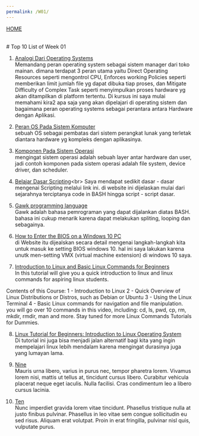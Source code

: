 ```yaml
---
permalink: /W01/
---
```

[HOME](../)

<br>
# Top 10 List of Week 01

1. [Analogi Dari Operating Systems](https://classroom.udacity.com/courses/ud923/lessons/3014898657/concepts/30622485370923)<br>
Memandang peran operating system sebagai sistem manager dari toko mainan. dimana terdapat 3 peran utama yaitu Direct Operating Resources seperti mengontrol CPU, Enforces working Policies seperti memberikan limit jumlah file yg dapat dibuka tiap proses, dan Mitigate Difficulty of Complex Task seperti menyimpulkan proses hardware yg akan ditampilkan di platform tertentu. Di kursus ini saya mulai memahami kira2 apa saja yang akan dipelajari di operating sistem dan bagaimana peran operating systems sebagai perantara antara Hardware dengan Aplikasi.

2. [Peran OS Pada Sistem Komputer](https://classroom.udacity.com/courses/ud923/lessons/3014898657/concepts/34183989460923)<br>
sebuah OS sebagai pembatas dari sistem perangkat lunak yang terletak diantara hardware yg kompleks dengan aplikasinya.

3. [Komponen Pada Sistem Operasi](https://classroom.udacity.com/courses/ud923/lessons/3014898657/concepts/30622485380923)<br>
mengingat sistem operasi adalah sebuah layer antar hardware dan user, jadi contoh komponen pada sistem operasi adalah file system, device driver, dan scheduler.

4. [Belajar Dasar Scripting](https://en.wikipedia.org/wiki/Bash_(Unix_shell))<br>
Saya mendapat sedikit dasar - dasar mengenai Scripting melalui link ini. di website ini dijelaskan mulai dari sejarahnya terciptanya code in BASH hingga script - script dasar. 

5. [Gawk programming language](https://www.gnu.org/software/gawk/)<br>
Gawk adalah bahasa pemrograman yang dapat dijalankan diatas BASH. bahasa ini cukup menarik karena dapat melakukan spliting, looping dan sebagainya.

6. [How to Enter the BIOS on a Windows 10 PC](https://www.laptopmag.com/articles/access-bios-windows-10)<br>
di Website itu dijealskan secara detail mengenai langkah-langkah kita untuk masuk ke setting BIOS windows 10. hal ini saya lakukan karena unutk men-setting VMX (virtual machine extension) di windows 10 saya.

7. [Introduction to Linux and Basic Linux Commands for Beginners
](https://www.youtube.com/watch?v=IVquJh3DXUA)<br>
In this tutorial will give you a quick introduction to linux and linux commands for aspiring linux students.

Contents of this Course:
1 - Introduction to Linux
2 - Quick Overview of Linux Distributions or Distros, such as Debian or Ubuntu
3 - Using the Linux Terminal
4 - Basic Linux commands for navigation and file manipulation.
you will go over 10 commands in this video, including: cd, ls, pwd, cp, rm, mkdir, rmdir, man and more. Stay tuned for more Linux Commands Tutorials for Dummies.

8. [Linux Tutorial for Beginners: Introduction to Linux Operating System](https://www.youtube.com/watch?v=V1y-mbWM3B8)<br>
Di tutorial ini juga bisa menjadi jalan alternatif bagi kita yang ingin mempelajari linux lebih mendalam karena mengingat durasinya juga yang lumayan lama.

9. [Nine](https://en.wikipedia.org/wiki/9)<br>
Mauris urna libero, varius in purus nec, tempor pharetra lorem.
Vivamus lorem nisi, mattis ut tellus at, tincidunt cursus libero.
Curabitur vehicula placerat neque eget iaculis.
Nulla facilisi.
Cras condimentum leo a libero cursus lacinia.

10. [Ten](https://en.wikipedia.org/wiki/10)<br>
Nunc imperdiet gravida lorem vitae tincidunt. 
Phasellus tristique nulla at justo finibus pulvinar.
Phasellus in leo vitae sem congue sollicitudin eu sed risus.
Aliquam erat volutpat.
Proin in erat fringilla, pulvinar nisl quis, vulputate purus.
